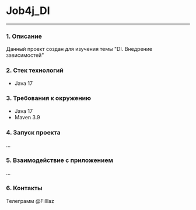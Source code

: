 # Job4j_DI
___

### 1. Описание
Данный проект создан для изучения темы "DI. Внедрение зависимостей"

### 2. Стек технологий
- Java 17

### 3. Требования к окружению
- Java 17
- Maven 3.9

### 4. Запуск проекта
...

### 5. Взаимодействие с приложением
...

### 6. Контакты
Телеграмм @Filllaz
